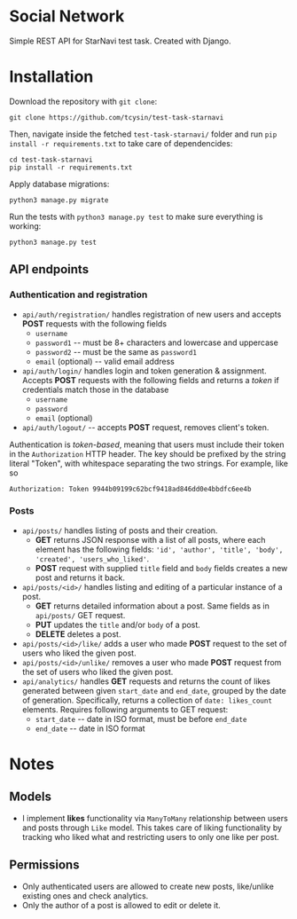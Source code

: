 # Social Network
Simple REST API for StarNavi test task. Created with Django.


# Installation
Download the repository with `git clone`:
```console
git clone https://github.com/tcysin/test-task-starnavi
```

Then, navigate inside the fetched `test-task-starnavi/` folder and run `pip install -r requirements.txt` to take care of dependencides:
```console
cd test-task-starnavi
pip install -r requirements.txt
```

Apply database migrations:
```console
python3 manage.py migrate
```

Run the tests with `python3 manage.py test` to make sure everything is working:
```console
python3 manage.py test
```


## API endpoints

### Authentication and registration
- `api/auth/registration/` handles registration of new users and accepts **POST** requests with the following fields
    - `username`
    - `password1` -- must be 8+ characters and lowercase and uppercase
    - `password2` -- must be the same as `password1`
    - `email` (optional) -- valid email address
- `api/auth/login/` handles login and token generation & assignment. Accepts **POST** requests with the following fields and returns a *token* if credentials match those in the database
    - `username`
    - `password`
    - `email` (optional)
- `api/auth/logout/` -- accepts **POST** request, removes client's token.

Authentication is *token-based*, meaning that users must include their token in the `Authorization` HTTP header. The key should be prefixed by the string literal "Token", with whitespace separating the two strings. For example, like so
```http
Authorization: Token 9944b09199c62bcf9418ad846dd0e4bbdfc6ee4b
```

### Posts
- `api/posts/` handles listing of posts and their creation.
    - **GET** returns JSON response with a list of all posts, where each element has the following fields: `'id', 'author', 'title', 'body', 'created', 'users_who_liked'`.
    - **POST** request with supplied `title` field and `body` fields creates a new post and returns it back.
- `api/posts/<id>/` handles listing and editing of a particular instance of a post.
    - **GET** returns detailed information about a post. Same fields as in `api/posts/` GET request.
    - **PUT** updates the `title` and/or `body` of a post.
    - **DELETE** deletes a post.
- `api/posts/<id>/like/` adds a user who made **POST** request to the set of users who liked the given post.
- `api/posts/<id>/unlike/` removes a user who made **POST** request from the set of users who liked the given post.
- `api/analytics/` handles **GET** requests and returns the count of likes generated between given `start_date` and `end_date`, grouped by the date of generation. Specifically, returns a collection of `date: likes_count` elements. Requires following arguments to GET request:
    - `start_date` -- date in ISO format, must be before `end_date`
    - `end_date` -- date in ISO format


# Notes

## Models
- I implement **likes** functionality via `ManyToMany` relationship between users 
and posts through `Like` model. This takes care of liking functionality by tracking who liked what and restricting users to only one like per post.

## Permissions
- Only authenticated users are allowed to create new posts, like/unlike existing ones and check analytics.
- Only the author of a post is allowed to edit or delete it.
